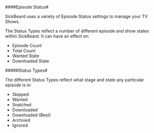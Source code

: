 ####Episode Status#

SickBeard uses a variety of Episode Status settings to manage your TV Shows.

The Status Types reflect a number of different episode and show states within SickBeard. It can have an effect on:  

* Episode Count
* Total Count
* Wanted State
* Downloaded State

#####Status Types#

The different Status Types reflect what stage and state any particular episode is in:  

* Skipped
* Wanted
* Snatched
* Downloaded
* Downloaded (Best)
* Archived
* Ignored  
